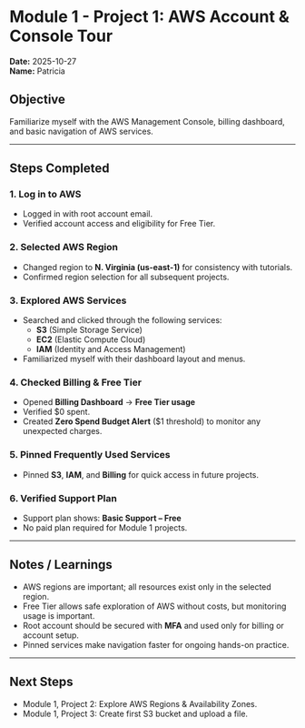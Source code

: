 # Module 1 - Project 1: AWS Account & Console Tour

**Date:** 2025-10-27  
**Name:** Patricia  

## Objective
Familiarize myself with the AWS Management Console, billing dashboard, and basic navigation of AWS services.  

---

## Steps Completed

### 1. Log in to AWS
- Logged in with root account email.  
- Verified account access and eligibility for Free Tier.

### 2. Selected AWS Region
- Changed region to **N. Virginia (us-east-1)** for consistency with tutorials.  
- Confirmed region selection for all subsequent projects.

### 3. Explored AWS Services
- Searched and clicked through the following services:
  - **S3** (Simple Storage Service)  
  - **EC2** (Elastic Compute Cloud)  
  - **IAM** (Identity and Access Management)  
- Familiarized myself with their dashboard layout and menus.  

### 4. Checked Billing & Free Tier
- Opened **Billing Dashboard** → **Free Tier usage**  
- Verified $0 spent.  
- Created **Zero Spend Budget Alert** ($1 threshold) to monitor any unexpected charges.  

### 5. Pinned Frequently Used Services
- Pinned **S3**, **IAM**, and **Billing** for quick access in future projects.  

### 6. Verified Support Plan
- Support plan shows: **Basic Support – Free**  
- No paid plan required for Module 1 projects.

---

## Notes / Learnings
- AWS regions are important; all resources exist only in the selected region.  
- Free Tier allows safe exploration of AWS without costs, but monitoring usage is important.  
- Root account should be secured with **MFA** and used only for billing or account setup.  
- Pinned services make navigation faster for ongoing hands-on practice.

---

## Next Steps
- Module 1, Project 2: Explore AWS Regions & Availability Zones.  
- Module 1, Project 3: Create first S3 bucket and upload a file.
